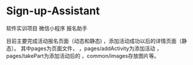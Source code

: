 # Sign-up-Assistant
<p>软件实训项目 微信小程序 报名助手</p>
<p>目前主要完成活动报名页面（动态和静态)
，添加活动成功以后的详情页面（静态）。
其中pages为页面文件，
，pages/addActivity为添加活动
，pages/takePart为添加活动后的
，common/images存放图片等。</p>
